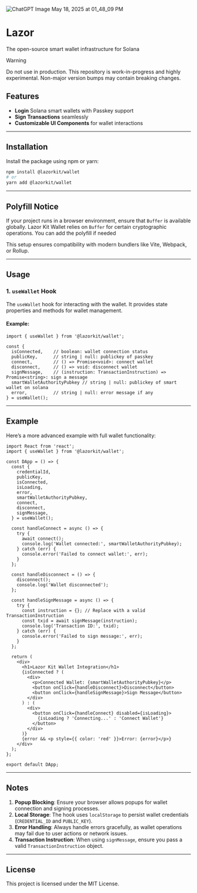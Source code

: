 ![ChatGPT Image May 18, 2025 at 01_48_09 PM](https://github.com/user-attachments/assets/16b7d71c-03e0-489b-9504-a31a10f701c1)
# Lazor
The open-source smart wallet infrastructure for Solana

> [!WARNING]
> Do not use in production. This repository is work-in-progress and highly experimental. Non-major version bumps may contain breaking changes.

## Features

- **Login** Solana smart wallets with Passkey support
- **Sign Transactions** seamlessly
- **Customizable UI Components** for wallet interactions
---

## Installation

Install the package using npm or yarn:

```bash
npm install @lazorkit/wallet
# or
yarn add @lazorkit/wallet
```

---

## Polyfill Notice

If your project runs in a browser environment, ensure that `Buffer` is available globally. Lazor Kit Wallet relies on `Buffer` for certain cryptographic operations. You can add the polyfill if needed

This setup ensures compatibility with modern bundlers like Vite, Webpack, or Rollup.

---

## Usage

### 1. `useWallet` Hook

The `useWallet` hook for interacting with the wallet. It provides state properties and methods for wallet management.

#### Example:

```tsx
import { useWallet } from '@lazorkit/wallet';

const {
  isConnected,    // boolean: wallet connection status
  publicKey,      // string | null: publickey of passkey 
  connect,        // () => Promise<void>: connect wallet
  disconnect,     // () => void: disconnect wallet
  signMessage,    // (instruction: TransactionInstruction) => Promise<string>: sign a message
  smartWalletAuthorityPubkey // string | null: publickey of smart wallet on solana 
  error,          // string | null: error message if any
} = useWallet();

```

---

## Example

Here’s a more advanced example with full wallet functionality:

```tsx
import React from 'react';
import { useWallet } from '@lazorkit/wallet';

const DApp = () => {
  const {
    credentialId,
    publicKey,
    isConnected,
    isLoading,
    error,
    smartWalletAuthorityPubkey,
    connect,
    disconnect,
    signMessage,
  } = useWallet();

  const handleConnect = async () => {
    try {
      await connect();
      console.log('Wallet connected:', smartWalletAuthorityPubkey);
    } catch (err) {
      console.error('Failed to connect wallet:', err);
    }
  };

  const handleDisconnect = () => {
    disconnect();
    console.log('Wallet disconnected');
  };

  const handleSignMessage = async () => {
    try {
      const instruction = {}; // Replace with a valid TransactionInstruction
      const txid = await signMessage(instruction);
      console.log('Transaction ID:', txid);
    } catch (err) {
      console.error('Failed to sign message:', err);
    }
  };

  return (
    <div>
      <h1>Lazor Kit Wallet Integration</h1>
      {isConnected ? (
        <div>
          <p>Connected Wallet: {smartWalletAuthorityPubkey}</p>
          <button onClick={handleDisconnect}>Disconnect</button>
          <button onClick={handleSignMessage}>Sign Message</button>
        </div>
      ) : (
        <div>
          <button onClick={handleConnect} disabled={isLoading}>
            {isLoading ? 'Connecting...' : 'Connect Wallet'}
          </button>
        </div>
      )}
      {error && <p style={{ color: 'red' }}>Error: {error}</p>}
    </div>
  );
};

export default DApp;
```

---

## Notes

1. **Popup Blocking**: Ensure your browser allows popups for wallet connection and signing processes.
2. **Local Storage**: The hook uses `localStorage` to persist wallet credentials (`CREDENTIAL_ID` and `PUBLIC_KEY`).
3. **Error Handling**: Always handle errors gracefully, as wallet operations may fail due to user actions or network issues.
4. **Transaction Instruction**: When using `signMessage`, ensure you pass a valid `TransactionInstruction` object.

---

## License

This project is licensed under the MIT License.
